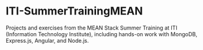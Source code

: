 # ITI-SummerTrainingMEAN
Projects and exercises from the MEAN Stack Summer Training at ITI (Information Technology Institute), including hands-on work with MongoDB, Express.js, Angular, and Node.js.
